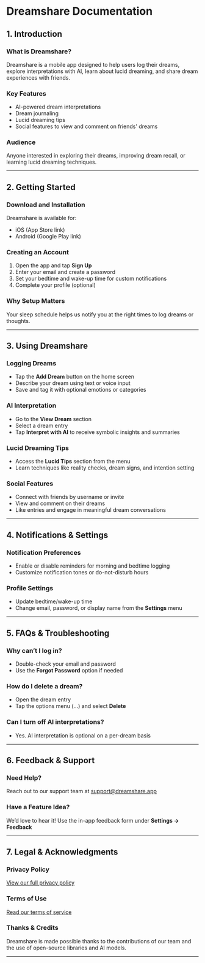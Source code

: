 # Dreamshare Documentation

## 1. Introduction

### What is Dreamshare?
Dreamshare is a mobile app designed to help users log their dreams, explore interpretations with AI, learn about lucid dreaming, and share dream experiences with friends.

### Key Features
- AI-powered dream interpretations  
- Dream journaling  
- Lucid dreaming tips  
- Social features to view and comment on friends' dreams

### Audience
Anyone interested in exploring their dreams, improving dream recall, or learning lucid dreaming techniques.

---

## 2. Getting Started

### Download and Installation
Dreamshare is available for:
- iOS (App Store link)
- Android (Google Play link)

### Creating an Account
1. Open the app and tap **Sign Up**
2. Enter your email and create a password
3. Set your bedtime and wake-up time for custom notifications
4. Complete your profile (optional)

### Why Setup Matters
Your sleep schedule helps us notify you at the right times to log dreams or thoughts.

---

## 3. Using Dreamshare

### Logging Dreams
- Tap the **Add Dream** button on the home screen
- Describe your dream using text or voice input
- Save and tag it with optional emotions or categories

### AI Interpretation
- Go to the **View Dream** section
- Select a dream entry
- Tap **Interpret with AI** to receive symbolic insights and summaries

### Lucid Dreaming Tips
- Access the **Lucid Tips** section from the menu
- Learn techniques like reality checks, dream signs, and intention setting

### Social Features
- Connect with friends by username or invite
- View and comment on their dreams
- Like entries and engage in meaningful dream conversations

---

## 4. Notifications & Settings

### Notification Preferences
- Enable or disable reminders for morning and bedtime logging
- Customize notification tones or do-not-disturb hours

### Profile Settings
- Update bedtime/wake-up time
- Change email, password, or display name from the **Settings** menu

---

## 5. FAQs & Troubleshooting

### Why can’t I log in?
- Double-check your email and password
- Use the **Forgot Password** option if needed

### How do I delete a dream?
- Open the dream entry
- Tap the options menu (...) and select **Delete**

### Can I turn off AI interpretations?
- Yes. AI interpretation is optional on a per-dream basis

---

## 6. Feedback & Support

### Need Help?
Reach out to our support team at [support@dreamshare.app](mailto:support@dreamshare.app)

### Have a Feature Idea?
We’d love to hear it! Use the in-app feedback form under **Settings → Feedback**

---

## 7. Legal & Acknowledgments

### Privacy Policy
[View our full privacy policy](#)

### Terms of Use
[Read our terms of service](#)

### Thanks & Credits
Dreamshare is made possible thanks to the contributions of our team and the use of open-source libraries and AI models.

---

